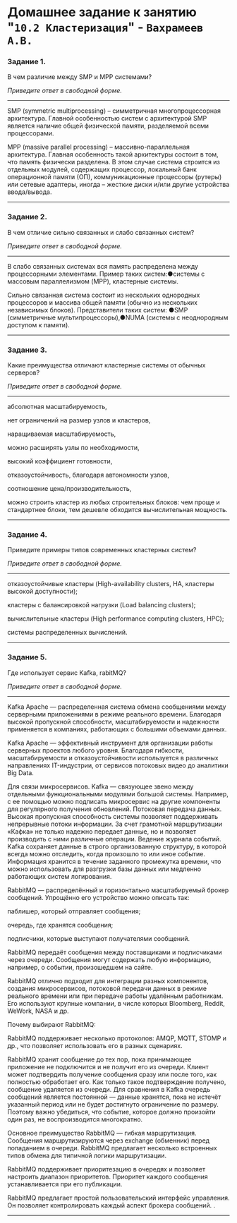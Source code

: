 # Домашнее задание к занятию "`10.2 Кластеризация`" - `Вахрамеев А.В.`



### Задание 1. 

В чем различие между SMP и MPP системами?

*Приведите ответ в свободной форме.*

---


SMP (symmetric multiprocessing) – симметричная многопроцессорная архитектура. Главной особенностью систем с архитектурой SMP является наличие общей физической памяти, разделяемой всеми процессорами.

MPP (massive parallel processing) – массивно-параллельная архитектура. Главная особенность такой архитектуры состоит в том, что память физически разделена. В этом случае система строится из отдельных модулей, содержащих процессор, локальный банк операционной памяти (ОП), коммуникационные процессоры (рутеры) или сетевые адаптеры, иногда – жесткие диски и/или другие устройства ввода/вывода.


---

### Задание 2.

В чем отличие сильно связанных и слабо связанных систем?

*Приведите ответ в свободной форме.*

---

В слабо связанных системах вся память распределена между процессорными элементами. Пример таких систем:●системы с массовым параллелизмом (MPP), кластерные системы.

Сильно связанная система состоит из нескольких однородных процессоров и массива общей памяти (обычно из нескольких независимых блоков). Представители таких систем: ●SMP (cимметричные мультипроцессоры),●NUMA (системы с неоднородным доступом к памяти).

---

### Задание 3.

Какие преимущества отличают кластерные системы от обычных серверов?

*Приведите ответ в свободной форме.*

---


абсолютная масштабируемость,

нет ограничений на размер узлов и кластеров,

наращиваемая масштабируемость,

можно расширять узлы по необходимости,

высокий коэффициент готовности,

отказоустойчивость, благодаря автономности узлов,

соотношение цена/производительность,

можно строить кластер из любых строительных блоков: чем проще и стандартнее блоки, тем дешевле обходится вычислительная мощность.

---

### Задание 4.

Приведите примеры типов современных кластерных систем?

*Приведите ответ в свободной форме.*

---

отказоустойчивые кластеры (High-availability clusters, HA, кластеры высокой доступности);

кластеры с балансировкой нагрузки (Load balancing clusters);

вычислительные кластеры (High performance computing clusters, HPC);

системы распределенных вычислений.

---

### Задание 5.

Где использует сервис Kafka, rabitMQ?

*Приведите ответ в свободной форме.*

---

Kafka Apache — распределенная система обмена сообщениями между серверными приложениями в режиме реального времени. Благодаря высокой пропускной способности, масштабируемости и надежности применяется в компаниях, работающих с большими объемами данных.

Kafka Apache — эффективный инструмент для организации работы серверных проектов любого уровня. Благодаря гибкости, масштабируемости и отказоустойчивости используется в различных направлениях IT-индустрии, от сервисов потоковых видео до аналитики Big Data.

Для связи микросервисов. Kafka — связующее звено между отдельными функциональными модулями большой системы. Например, с ее помощью можно подписать микросервис на другие компоненты для регулярного получения обновлений.
Потоковая передача данных. Высокая пропускная способность системы позволяет поддерживать непрерывные потоки информации. За счет грамотной маршрутизации «Кафка» не только надежно передает данные, но и позволяет производить с ними различные операции.
Ведение журнала событий. Kafka сохраняет данные в строго организованную структуру, в которой всегда можно отследить, когда произошло то или иное событие. Информация хранится в течение заданного промежутка времени, что можно использовать для разгрузки базы данных или медленно работающих систем логирования. 

RabbitMQ — распределённый и горизонтально масштабируемый брокер сообщений. Упрощённо его устройство можно описать так:

паблишер, который отправляет сообщения;

очередь, где хранятся сообщения;

подписчики, которые выступают получателями сообщений.

RabbitMQ передаёт сообщения между поставщиками и подписчиками через очереди. Сообщения могут содержать любую информацию, например, о событии, произошедшем на сайте. 

RabbitMQ отлично подходит для интеграции разных компонентов, создания микросервисов, потоковой передачи данных в режиме реального времени или при передаче работы удалённым работникам. Его используют крупные компании, в числе которых Bloomberg, Reddit, WeWork, NASA и др. 

Почему выбирают RabbitMQ:

RabbitMQ поддерживает несколько протоколов: AMQP, MQTT, STOMP и др., что позволяет использовать его в разных сценариях.

RabbitMQ хранит сообщение до тех пор, пока принимающее приложение не подключится и не получит его из очереди. Клиент может подтвердить получение сообщения сразу или после того, как полностью обработает его. Как только такое подтверждение получено, сообщение удаляется из очереди. Для сравнения в Kafka очередь сообщений является постоянной — данные хранятся, пока не истечёт указанный период или не будет достигнуто ограничение по размеру. Поэтому важно убедиться, что событие, которое должно произойти один раз, не воспроизводится многократно. 

Основное преимущество RabbitMQ — гибкая маршрутизация. Сообщения маршрутизируются через exchange (обменник) перед попаданием в очереди. RabbitMQ предлагает несколько встроенных типов обмена для типичной логики маршрутизации. 

RabbitMQ поддерживает приоритезацию в очередях и позволяет настроить диапазон приоритетов. Приоритет каждого сообщения устанавливается при его публикации. 

RabbitMQ предлагает простой пользовательский интерфейс управления. Он позволяет контролировать каждый аспект брокера сообщений. .

---

